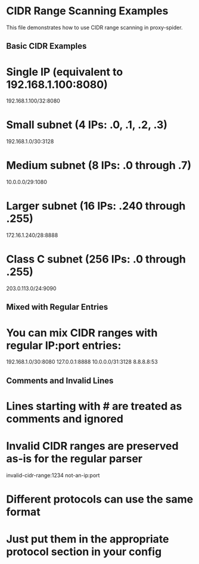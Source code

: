 # CIDR Range Scanning Examples

This file demonstrates how to use CIDR range scanning in proxy-spider.

## Basic CIDR Examples

# Single IP (equivalent to 192.168.1.100:8080)

192.168.1.100/32:8080

# Small subnet (4 IPs: .0, .1, .2, .3)

192.168.1.0/30:3128

# Medium subnet (8 IPs: .0 through .7)

10.0.0.0/29:1080

# Larger subnet (16 IPs: .240 through .255)

172.16.1.240/28:8888

# Class C subnet (256 IPs: .0 through .255)

203.0.113.0/24:9090

## Mixed with Regular Entries

# You can mix CIDR ranges with regular IP:port entries:

192.168.1.0/30:8080
127.0.0.1:8888
10.0.0.0/31:3128
8.8.8.8:53

## Comments and Invalid Lines

# Lines starting with # are treated as comments and ignored

# Invalid CIDR ranges are preserved as-is for the regular parser

invalid-cidr-range:1234
not-an-ip:port

# Different protocols can use the same format

# Just put them in the appropriate protocol section in your config
